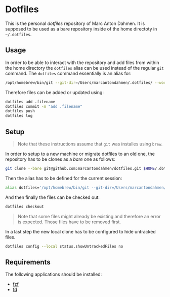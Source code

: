# Dotfiles

This is the personal _dotfiles_ repository of Marc Anton Dahmen.
It is supposed to be used as a bare repository inside of the home directoty in `~/.dotfiles`.

## Usage

In order to be able to interact with the repository and add files from within the home directory the `dotfiles` alias
can be used instead of the regular `git` command. The `dotfiles` command essentially is an alias for:

```bash
/opt/homebrew/bin/git --git-dir=/Users/marcantondahmen/.dotfiles/ --work-tree=/Users/marcantondahmen
```

Therefore files can be added or updated using:

```bash
dotfiles add .filename
dotfiles commit -m "add .filename"
dotfiles push
dotfiles log
```

## Setup

> Note that these instructions assume that `git` was installes using `brew`.

In order to setup to a new machine or migrate dotfiles to an old one, the repository has to be clones as a _bare_ one as follows:

```bash
git clone --bare git@github.com:marcantondahmen/dotfiles.git $HOME/.dotfiles
```

Then the alias has to be defined for the current session:

```bash
alias dotfiles='/opt/homebrew/bin/git --git-dir=/Users/marcantondahmen/.dotfiles/ --work-tree=/Users/marcantondahmen'
```

And then finally the files can be checked out:

```bash
dotfiles checkout
```

> Note that some files might already be existing and therefore an error is expected. Those files have to be removed first.

In a last step the new local clone has to be configured to hide untracked files.

```bash
dotfiles config --local status.showUntrackedFiles no
```

## Requirements

The following applications should be installed:

- [fzf](https://github.com/junegunn/fzf)
- [fd](https://github.com/sharkdp/fd)
